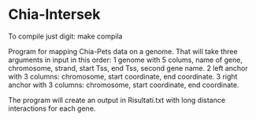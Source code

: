 # Chia-Intersek

To compile just digit: make compila

Program for mapping Chia-Pets data on a genome. That will take three arguments in input in this order: 
1 genome with 5 colums, name of gene, chromosome, strand, start Tss, end Tss, second gene name.
2 left anchor with 3 columns: chromosome, start coordinate, end coordinate.
3 right anchor with 3 columns: chromosome, start coordinate, end coordinate.

The program will create an output in Risultati.txt with long distance interactions for each gene.
